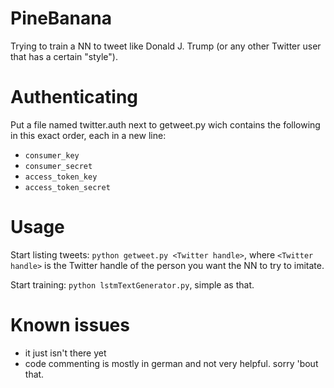 # PineBanana
Trying to train a NN to tweet like Donald J. Trump (or any other Twitter user that has a certain "style"). 

# Authenticating
Put a file named twitter.auth next to getweet.py wich contains the following in this exact order, each in a new line:
* `consumer_key`
* `consumer_secret`
* `access_token_key`
* `access_token_secret`


# Usage
Start listing tweets: `python getweet.py <Twitter handle>`, where `<Twitter handle>` is the Twitter handle of the person you want the NN to try to imitate.

Start training: `python lstmTextGenerator.py`, simple as that. 

# Known issues
* it just isn't there yet
* code commenting is mostly in german and not very helpful. sorry 'bout that.
